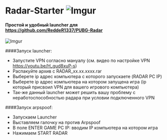 # Radar-Starter ![Imgur](https://camo.githubusercontent.com/87d71baf2060bafcc9947895d7ab3c97eab4f883/68747470733a2f2f692e696d6775722e636f6d2f6e334a744e35642e706e67)

#### Простой и удобный launcher для https://github.com/ReddeR1337/PUBG-Radar

![Imgur](https://image.ibb.co/nvFu9c/image.png)

####Запуск launcher:
* Запуcтите VPN согласно мануалу (см. видео по настройке VPN https://youtu.be/H_gud8xuP-s)
* Распакуйте архив с RADAR_xx.xx.xxxx.rar
* Выберете ip адрес компьютера с которого запускаете (RADAR PC IP)
* Выберете ip адрес компьютера на котором запущена игра (ip который присвоил VPN для вашего игрового компьютера)
* Так-же данный launcher может решить вашу проблему с неработоспособностью радара при условии подключенного VPN

####Запуск arpspoof:
* Запускаем Launcher
* Выставляем галочку на против Arpspoof
* В поле ENTER GAME PC IP: вводим IP компьютера на котором игра
* Нажимаем START RADAR
